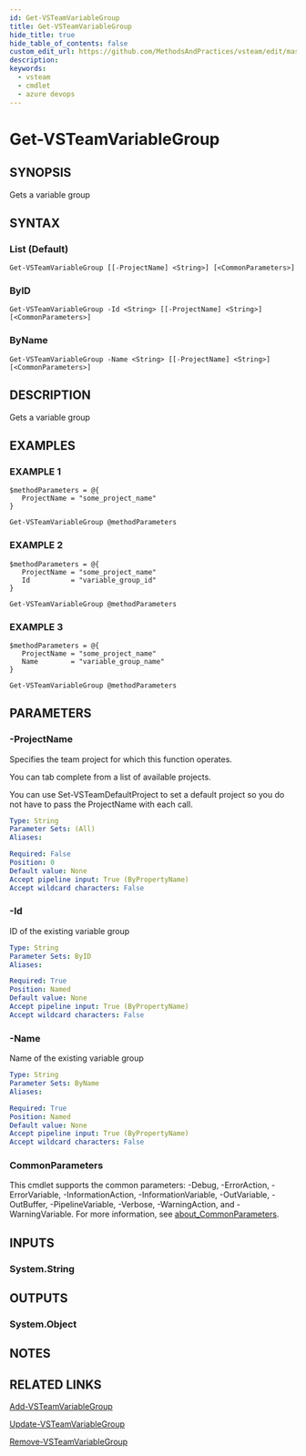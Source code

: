 ```yaml
---
id: Get-VSTeamVariableGroup
title: Get-VSTeamVariableGroup
hide_title: true
hide_table_of_contents: false
custom_edit_url: https://github.com/MethodsAndPractices/vsteam/edit/master/.docs/Get-VSTeamVariableGroup.md
description: 
keywords:
  - vsteam
  - cmdlet
  - azure devops
---
```


# Get-VSTeamVariableGroup

## SYNOPSIS
Gets a variable group

## SYNTAX

### List (Default)
```
Get-VSTeamVariableGroup [[-ProjectName] <String>] [<CommonParameters>]
```

### ByID
```
Get-VSTeamVariableGroup -Id <String> [[-ProjectName] <String>] [<CommonParameters>]
```

### ByName
```
Get-VSTeamVariableGroup -Name <String> [[-ProjectName] <String>] [<CommonParameters>]
```

## DESCRIPTION
Gets a variable group

## EXAMPLES

### EXAMPLE 1
```
$methodParameters = @{
   ProjectName = "some_project_name"
}

Get-VSTeamVariableGroup @methodParameters
```

### EXAMPLE 2
```
$methodParameters = @{
   ProjectName = "some_project_name"
   Id          = "variable_group_id"
}

Get-VSTeamVariableGroup @methodParameters
```

### EXAMPLE 3
```
$methodParameters = @{
   ProjectName = "some_project_name"
   Name        = "variable_group_name"
}

Get-VSTeamVariableGroup @methodParameters
```

## PARAMETERS

### -ProjectName
Specifies the team project for which this function operates.

You can tab complete from a list of available projects.

You can use Set-VSTeamDefaultProject to set a default project so you do not have to pass the ProjectName with each call.

```yaml
Type: String
Parameter Sets: (All)
Aliases:

Required: False
Position: 0
Default value: None
Accept pipeline input: True (ByPropertyName)
Accept wildcard characters: False
```

### -Id
ID of the existing variable group

```yaml
Type: String
Parameter Sets: ByID
Aliases:

Required: True
Position: Named
Default value: None
Accept pipeline input: True (ByPropertyName)
Accept wildcard characters: False
```

### -Name
Name of the existing variable group

```yaml
Type: String
Parameter Sets: ByName
Aliases:

Required: True
Position: Named
Default value: None
Accept pipeline input: True (ByPropertyName)
Accept wildcard characters: False
```

### CommonParameters
This cmdlet supports the common parameters: -Debug, -ErrorAction, -ErrorVariable, -InformationAction, -InformationVariable, -OutVariable, -OutBuffer, -PipelineVariable, -Verbose, -WarningAction, and -WarningVariable. For more information, see [about_CommonParameters](http://go.microsoft.com/fwlink/?LinkID=113216).

## INPUTS

### System.String
## OUTPUTS

### System.Object
## NOTES

## RELATED LINKS

[Add-VSTeamVariableGroup]()

[Update-VSTeamVariableGroup]()

[Remove-VSTeamVariableGroup]()


